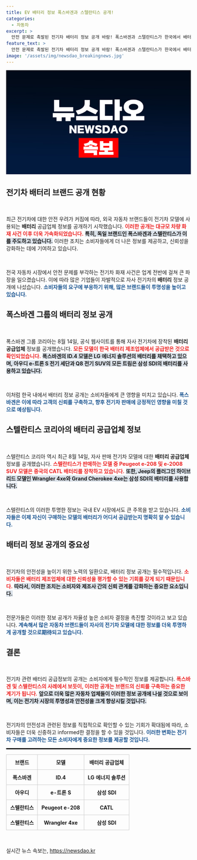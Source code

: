 ```yaml
---
title: EV 배터리 정보 폭스바겐과 스텔란티스 공개!
categories:
  - 자동차
excerpt: >
  안전 문제로 촉발된 전기차 배터리 정보 공개 바람! 폭스바겐과 스텔란티스가 한국에서 배터리 공급업체를 투명하게 밝혔습니다. 전기차의 안전성을 높이기 위한 이 중대한 조치를 통해 소비자들은 더욱 안심하고 선택할 수 있게 됐습니다.
feature_text: >
  안전 문제로 촉발된 전기차 배터리 정보 공개 바람! 폭스바겐과 스텔란티스가 한국에서 배터리 공급업체를 투명하게 밝혔습니다. 전기차의 안전성을 높이기 위한 이 중대한 조치를 통해 소비자들은 더욱 안심하고 선택할 수 있게 됐습니다.
image: '/assets/img/newsdao_breakingnews.jpg'
---
```


<p><img src="/assets/img/newsdao_breakingnews.jpg" alt="koreaapp 속보" /></p>

<h2 data-ke-size="size26">전기차 배터리 브랜드 공개 현황</h2>

<p data-ke-size="size16">&nbsp;</p>

<p>최근 전기차에 대한 안전 우려가 커짐에 따라, 외국 자동차 브랜드들이 전기차 모델에 사용되는 <b>배터리</b> 공급업체 정보를 공개하기 시작했습니다. <b><span style="color: #ee2323;">이러한 공개는 대규모 차량 화재 사건 이후 더욱 가속화되었습니다.</span></b> <b><span style="background-color: #21538527;">특히, 독일 브랜드인 폭스바겐과 스텔란티스가 이를 주도하고 있습니다.</span></b> 이러한 조치는 소비자들에게 더 나은 정보를 제공하고, 신뢰성을 강화하는 데에 기여하고 있습니다. </p>

<p data-ke-size="size16">&nbsp;</p>

<p>전국 자동차 시장에서 안전 문제를 부각하는 전기차 화재 사건은 업계 전반에 걸쳐 큰 파장을 일으켰습니다. 이에 따라 많은 기업들이 자발적으로 자사 전기차의 <b>배터리</b> 정보 공개에 나섰습니다. <b><span style="color: #1a5490;">소비자들의 요구에 부응하기 위해, 많은 브랜드들이 투명성을 높이고 있습니다.</span></b> </p>

<h2 data-ke-size="size26">폭스바겐 그룹의 배터리 정보 공개</h2>

<p data-ke-size="size16">&nbsp;</p>

<p>폭스바겐 그룹 코리아는 8월 14일, 공식 웹사이트를 통해 자사 전기차에 장착된 <b>배터리 공급업체</b> 정보를 공개했습니다. <b><span style="color: #ee2323;">모든 모델이 한국 배터리 제조업체에서 공급받은 것으로 확인되었습니다.</span></b> <b><span style="background-color: #21538527;">폭스바겐의 ID.4 모델은 LG 에너지 솔루션의 배터리를 채택하고 있으며, 아우디 e-트론 S 전기 세단과 Q8 전기 SUV의 모든 트림은 삼성 SDI의 배터리를 사용하고 있습니다.</span></b></p>

<p data-ke-size="size16">&nbsp;</p>

<p>이처럼 한국 내에서 배터리 정보 공개는 소비자들에게 큰 영향을 미치고 있습니다. <b><span style="color: #1a5490;">폭스바겐은 이에 따라 고객의 신뢰를 구축하고, 향후 전기차 판매에 긍정적인 영향을 미칠 것으로 예상됩니다.</span></b> </p>

<h2 data-ke-size="size26">스텔란티스 코리아의 배터리 공급업체 정보</h2>

<p data-ke-size="size16">&nbsp;</p>

<p>스텔란티스 코리아 역시 최근 8월 14일, 자사 판매 전기차 모델에 대한 <b>배터리 공급업체</b> 정보를 공개했습니다. <b><span style="color: #ee2323;">스텔란티스가 판매하는 모델 중 Peugeot e-208 및 e-2008 SUV 모델은 중국의 CATL 배터리를 장착하고 있습니다.</span></b> <b><span style="background-color: #21538527;">또한, Jeep의 플러그인 하이브리드 모델인 Wrangler 4xe와 Grand Cherokee 4xe는 삼성 SDI의 배터리를 사용합니다.</span></b> </p>

<p data-ke-size="size16">&nbsp;</p>

<p>스텔란티스의 이러한 투명한 정보는 국내 EV 시장에서도 큰 주목을 받고 있습니다. <b><span style="color: #1a5490;">소비자들은 이제 자신이 구매하는 모델의 배터리가 어디서 공급받는지 명확히 알 수 있습니다.</span></b> </p>

<h2 data-ke-size="size26">배터리 정보 공개의 중요성</h2>

<p data-ke-size="size16">&nbsp;</p>

<p>전기차의 안전성을 높이기 위한 노력의 일환으로, 배터리 정보 공개는 필수적입니다. <b><span style="color: #ee2323;">소비자들은 배터리 제조업체에 대한 신뢰성을 평가할 수 있는 기회를 갖게 되기 때문입니다.</span></b> <b><span style="background-color: #21538527;">따라서, 이러한 조치는 소비자와 제조사 간의 신뢰 관계를 강화하는 중요한 요소입니다.</span></b> </p>

<p data-ke-size="size16">&nbsp;</p>

<p>전문가들은 이러한 정보 공개가 자율성 높은 소비자 결정을 촉진할 것이라고 보고 있습니다. <b><span style="color: #1a5490;">계속해서 많은 자동차 브랜드들이 자사의 전기차 모델에 대한 정보를 더욱 투명하게 공개할 것으로期待되고 있습니다.</span></b> </p>

<h2 data-ke-size="size26">결론</h2>

<p data-ke-size="size16">&nbsp;</p>

<p>전기차 관련 배터리 공급정보의 공개는 소비자에게 필수적인 정보를 제공합니다. <b><span style="color: #ee2323;">폭스바겐 및 스텔란티스의 사례에서 보듯이, 이러한 공개는 브랜드의 신뢰를 구축하는 중요한 계기가 됩니다.</span></b> <b><span style="background-color: #21538527;">앞으로 더욱 많은 자동차 업체들이 이러한 정보 공개에 나설 것으로 보이며, 이는 전기차 시장의 투명성과 안전성을 크게 향상시킬 것입니다.</span></b> </p>

<p data-ke-size="size16">&nbsp;</p>

<p>전기차의 안전성과 관련된 정보를 직접적으로 확인할 수 있는 기회가 확대됨에 따라, 소비자들은 더욱 신중하고 informed한 결정을 할 수 있을 것입니다. <b><span style="color: #1a5490;">이러한 변화는 전기차 구매를 고려하는 모든 소비자에게 중요한 정보를 제공할 것입니다.</span></b> </p>

<hr style="height: 3px; border: none; background-color: #000;">

<table style="width: 100%; border-collapse: collapse;">
    <thead>
        <tr>
            <th style="border: 1px solid #ccc; padding: 10px; text-align: center;">브랜드</th>
            <th style="border: 1px solid #ccc; padding: 10px; text-align: center;">모델</th>
            <th style="border: 1px solid #ccc; padding: 10px; text-align: center;">배터리 공급업체</th>
        </tr>
    </thead>
    <tbody>
        <tr>
            <td style="border: 1px solid #ccc; padding: 10px; text-align: center;"><b>폭스바겐</b></td>
            <td style="border: 1px solid #ccc; padding: 10px; text-align: center;"><b>ID.4</b></td>
            <td style="border: 1px solid #ccc; padding: 10px; text-align: center;"><b>LG 에너지 솔루션</b></td>
        </tr>
        <tr>
            <td style="border: 1px solid #ccc; padding: 10px; text-align: center;"><b>아우디</b></td>
            <td style="border: 1px solid #ccc; padding: 10px; text-align: center;"><b>e-트론 S</b></td>
            <td style="border: 1px solid #ccc; padding: 10px; text-align: center;"><b>삼성 SDI</b></td>
        </tr>
        <tr>
            <td style="border: 1px solid #ccc; padding: 10px; text-align: center;"><b>스텔란티스</b></td>
            <td style="border: 1px solid #ccc; padding: 10px; text-align: center;"><b>Peugeot e-208</b></td>
            <td style="border: 1px solid #ccc; padding: 10px; text-align: center;"><b>CATL</b></td>
        </tr>
        <tr>
            <td style="border: 1px solid #ccc; padding: 10px; text-align: center;"><b>스텔란티스</b></td>
            <td style="border: 1px solid #ccc; padding: 10px; text-align: center;"><b>Wrangler 4xe</b></td>
            <td style="border: 1px solid #ccc; padding: 10px; text-align: center;"><b>삼성 SDI</b></td>
        </tr>
    </tbody>
</table> 

<p data-ke-size="size16">&nbsp;</p>
실시간 뉴스 속보는, <a href="https://newsdao.kr" rel="dofollow">https://newsdao.kr</a>


